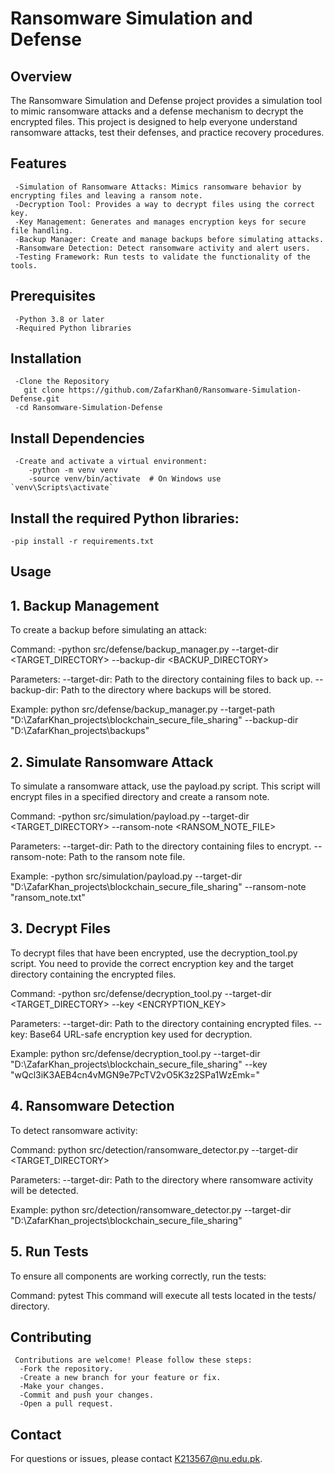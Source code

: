 # Ransomware Simulation and Defense

## Overview
The Ransomware Simulation and Defense project provides a simulation tool to mimic ransomware attacks and a defense mechanism to decrypt the encrypted files. This project is designed to help everyone understand ransomware attacks, test their defenses, and practice recovery procedures.

## Features
     -Simulation of Ransomware Attacks: Mimics ransomware behavior by encrypting files and leaving a ransom note.
     -Decryption Tool: Provides a way to decrypt files using the correct key.
     -Key Management: Generates and manages encryption keys for secure file handling.
     -Backup Manager: Create and manage backups before simulating attacks.
     -Ransomware Detection: Detect ransomware activity and alert users.
     -Testing Framework: Run tests to validate the functionality of the tools.

## Prerequisites
     -Python 3.8 or later
     -Required Python libraries

## Installation
     -Clone the Repository
       git clone https://github.com/ZafarKhan0/Ransomware-Simulation-Defense.git
     -cd Ransomware-Simulation-Defense

## Install Dependencies
     -Create and activate a virtual environment:
        -python -m venv venv
        -source venv/bin/activate  # On Windows use `venv\Scripts\activate`

## Install the required Python libraries:
    -pip install -r requirements.txt

## Usage
## 1. Backup Management
To create a backup before simulating an attack:

Command:
-python src/defense/backup_manager.py --target-dir <TARGET_DIRECTORY> --backup-dir <BACKUP_DIRECTORY>

Parameters:
--target-dir: Path to the directory containing files to back up.
--backup-dir: Path to the directory where backups will be stored.

Example:
python src/defense/backup_manager.py --target-path "D:\ZafarKhan_projects\blockchain_secure_file_sharing" --backup-dir "D:\ZafarKhan_projects\backups"

## 2. Simulate Ransomware Attack
To simulate a ransomware attack, use the payload.py script. This script will encrypt files in a specified directory and create a ransom note.

Command:
-python src/simulation/payload.py --target-dir <TARGET_DIRECTORY> --ransom-note <RANSOM_NOTE_FILE>

Parameters:
  --target-dir: Path to the directory containing files to encrypt.
  --ransom-note: Path to the ransom note file.

Example:
 -python src/simulation/payload.py --target-dir "D:\ZafarKhan_projects\blockchain_secure_file_sharing" --ransom-note "ransom_note.txt"


## 3. Decrypt Files
To decrypt files that have been encrypted, use the decryption_tool.py script. You need to provide the correct encryption key and the target directory containing the encrypted files.

Command:
-python src/defense/decryption_tool.py --target-dir <TARGET_DIRECTORY> --key <ENCRYPTION_KEY>

Parameters:
--target-dir: Path to the directory containing encrypted files.
--key: Base64 URL-safe encryption key used for decryption.

Example:
python src/defense/decryption_tool.py --target-dir "D:\ZafarKhan_projects\blockchain_secure_file_sharing" --key "wQcl3iK3AEB4cn4vMGN9e7PcTV2vO5K3z2SPa1WzEmk="


## 4. Ransomware Detection
To detect ransomware activity:

Command:
python src/detection/ransomware_detector.py --target-dir <TARGET_DIRECTORY>

Parameters:
--target-dir: Path to the directory where ransomware activity will be detected.

Example:
python src/detection/ransomware_detector.py --target-dir "D:\ZafarKhan_projects\blockchain_secure_file_sharing"

## 5. Run Tests
To ensure all components are working correctly, run the tests:

Command:
pytest
This command will execute all tests located in the tests/ directory.

## Contributing
     Contributions are welcome! Please follow these steps:
      -Fork the repository.
      -Create a new branch for your feature or fix.
      -Make your changes.
      -Commit and push your changes.
      -Open a pull request.

## Contact
For questions or issues, please contact K213567@nu.edu.pk.
